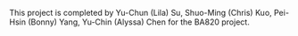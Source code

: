 This project is completed by Yu-Chun (Lila) Su, Shuo-Ming (Chris) Kuo, Pei-Hsin (Bonny) Yang, Yu-Chin (Alyssa) Chen for the BA820 project.
